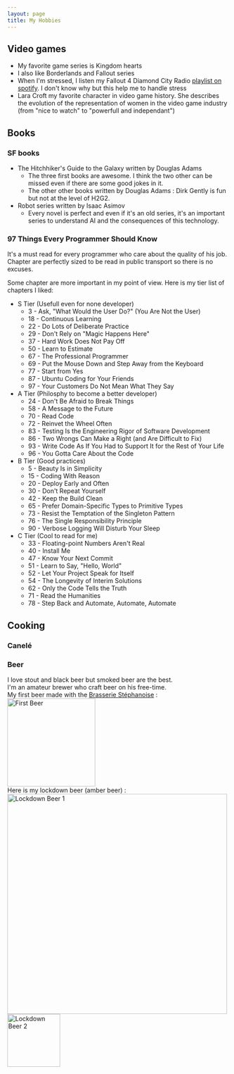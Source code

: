 ```yaml
---
layout: page
title: My Hobbies
---
```


## Video games

- My favorite game series is Kingdom hearts
- I also like Borderlands and Fallout series
- When I'm stressed, I listen my Fallout 4 Diamond City Radio [playlist on spotify](https://open.spotify.com/playlist/6fJARQytW295vVoUSUjk8I?si=zssq5g6TQySo2HoGUgalGQ). I don't know why but this help me to handle stress
- Lara Croft my favorite character in video game history. She describes the evolution of the representation of women in the video game industry (from "nice to watch" to "powerfull and independant")

## Books

### SF books

- The Hitchhiker's Guide to the Galaxy written by Douglas Adams
    - The three first books are awesome. I think the two other can be missed even if there are some good jokes in it. 
    - The other other books written by Douglas Adams : Dirk Gently is fun but not at the level of H2G2.
- Robot series written by Isaac Asimov
    - Every novel is perfect and even if it's an old series, it's an important series to understand AI and the consequences of this technology.  

### 97 Things Every Programmer Should Know

It's a must read for every programmer who care about the quality of his job. Chapter are perfectly sized to be read in public transport so there is no excuses.

Some chapter are more important in my point of view. Here is my tier list of chapters I liked:
- S Tier (Usefull even for none developer)
    - 3 - Ask, "What Would the User Do?" (You Are Not the User)
    - 18 - Continuous Learning
    - 22 - Do Lots of Deliberate Practice
    - 29 - Don't Rely on "Magic Happens Here"
    - 37 - Hard Work Does Not Pay Off
    - 50 - Learn to Estimate
    - 67 - The Professional Programmer
    - 69 - Put the Mouse Down and Step Away from the Keyboard
    - 77 - Start from Yes
    - 87 - Ubuntu Coding for Your Friends
    - 97 - Your Customers Do Not Mean What They Say
- A Tier (Philosphy to become a better developer)
    - 24 - Don't Be Afraid to Break Things
    - 58 - A Message to the Future
    - 70 - Read Code
    - 72 - Reinvet the Wheel Often
    - 83 - Testing Is the Engineering Rigor of Software Development
    - 86 - Two Wrongs Can Make a Right (and Are Difficult to Fix)
    - 93 - Write Code As If You Had to Support It for the Rest of Your Life
    - 96 - You Gotta Care About the Code
- B Tier (Good practices)
    - 5 - Beauty Is in Simplicity
    - 15 - Coding With Reason
    - 20 - Deploy Early and Often
    - 30 - Don't Repeat Yourself 
    - 42 - Keep the Build Clean
    - 65 - Prefer Domain-Specific Types to Primitive Types
    - 73 - Resist the Temptation of the Singleton Pattern
    - 76 - The Single Responsibility Principle
    - 90 - Verbose Logging Will Disturb Your Sleep
- C Tier (Cool to read for me)
    - 33 - Floating-point Numbers Aren't Real
    - 40 - Install Me
    - 47 - Know Your Next Commit
    - 51 - Learn to Say, "Hello, World"
    - 52 - Let Your Project Speak for Itself
    - 54 - The Longevity of Interim Solutions
    - 62 - Only the Code Tells the Truth
    - 71 - Read the Humanities
    - 78 - Step Back and Automate, Automate, Automate


<!---
## Sports

### Foosball

### Running
--->
## Cooking

### Canelé

### Beer

I love stout and black beer but smoked beer are the best.  
I'm an amateur brewer who craft beer on his free-time.  
My first beer made with the [Brasserie Stéphanoise](https://www.labrasseriestephanoise.com/)  :  
<img src="/RobinDonnay/images/Cooking/FirstBeer.jpg" alt="First Beer" width="200" />  
Here is my lockdown beer (amber beer) :  
<img src="/RobinDonnay/images/Cooking/LockdownBeer1.jpg" alt="Lockdown Beer 1" width="500" />
<img src="/RobinDonnay/images/Cooking/LockdownBeer2.jpg" alt="Lockdown Beer 2" width="120" />

<!---
### Cook book with all receipe I made from date to date
--->